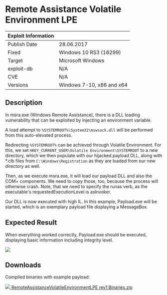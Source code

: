 # Remote Assistance Volatile Environment LPE

| Exploit Information |                                   |
|:------------------- |:--------------------------------- |
| Publish Date        | 28.06.2017                        |
| Fixed               | Windows 10 RS3 (16299)            |
| Target              | Microsoft Windows                 |
| exploit-db          | N/A                               |
| CVE                 | N/A                               |
| Versions            | Windows 7-10, x86 and x64         |

## Description

In msra.exe (Windows Remote Assistance), there is a DLL loading vulnerability
that can be exploited by injecting an environment variable.

A load attempt to `%SYSTEMROOT%\System32\mswsock.dll` will be performed from
this auto-elevated process.

Redirecting `%SYSTEMROOT%` can be achieved through Volatile Environment. For
this, we set `HKEY_CURRENT_USER\Volatile Environment\SYSTEMROOT` to a new
directory, which we then populate with our hijacked payload DLL, along with
*.clb files from `C:\Windows\Registration` as they are loaded from our new
directory as well.

Then, as we execute msra.exe, it will load our payload DLL and also the COM+
components. We need to copy those, too, because the process will otherwise
crash. Note, that we need to specify the runas verb, as the executable's
requestedExecutionLevel is asInvoker.

Our DLL is now executed with high IL. In this example, Payload.exe will be
started, which is an exemplary payload file displaying a MessageBox.

## Expected Result

When everything worked correctly, Payload.exe should be executed, displaying basic information including integrity level.

![](http://bytecode77.localhost/images/sites/hacking/exploits/uac-bypass/remote-assistance-privilege-escalation/result.png)

## Downloads

Compiled binaries with example payload:

[![](https://bytecode77.com/images/shared/fileicons/zip.png) RemoteAssistanceVolatileEnvironmentLPE rev1 Binaries.zip](https://bytecode77.com/downloads/hacking/exploits/uac-bypass/RemoteAssistanceVolatileEnvironmentLPE%20rev1%20Binaries.zip)
